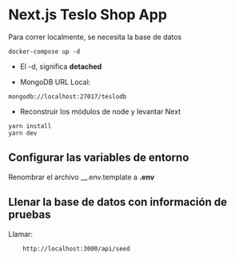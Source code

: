# Next.js Teslo Shop App
Para correr localmente, se necesita la base de datos
```
docker-compose up -d
```

* El -d, significa __detached__

* MongoDB URL Local:
```
mongodb://localhost:27017/teslodb
```

* Reconstruir los módulos de node y levantar Next
```
yarn install
yarn dev
```


## Configurar las variables de entorno
Renombrar el archivo __.env.template a __.env__

## Llenar la base de datos con información de pruebas

Llamar:
```
    http://localhost:3000/api/seed
```
